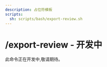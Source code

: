```yaml
---
description: 占位符模板
scripts:
  sh: scripts/bash/export-review.sh
---
```


# /export-review - 开发中

此命令正在开发中,敬请期待。
